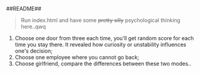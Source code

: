 ##README##

>Run index.html and have some ~~pretty silly~~ psychological thinking here..qwq

1. Choose one door from three each time, you'll get random score for each time you stay there. It revealed how curiosity or unstability influences one's decision;
2. Choose one employee where you cannot go back;
3. Choose girlfriend, compare the differences between these two modes..